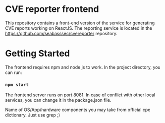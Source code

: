 # CVE reporter frontend

This repository contains a front-end version of the service for generating CVE reports working on ReactJS. The reporting service is located in the https://github.com/seabasssec/cvereporter repository.

# Getting Started

The frontend requires npm and node js to work. In the project directory, you can run:

### `npm start`

The frontend server runs on port 8081. In case of conflict with other local services, you can change it in the package.json file.

Name of OS/App/hardware components you may take from official cpe dictionary. Just use grep ;)